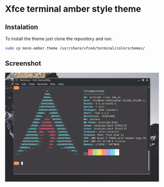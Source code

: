 # Xfce terminal amber style theme

## Instalation

To install the theme just clone the repository and run:

```bash
sudo cp mono-amber.theme /usr/share/xfce4/terminal/colorschemes/
```

## Screenshot

![Screenshot](screenshot.png)
